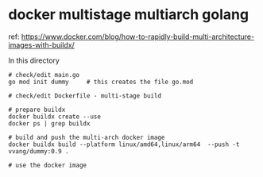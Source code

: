 # docker multistage multiarch golang

ref: https://www.docker.com/blog/how-to-rapidly-build-multi-architecture-images-with-buildx/

In this directory

```
# check/edit main.go
go mod init dummy     # this creates the file go.mod 

# check/edit Dockerfile - multi-stage build

# prepare buildx
docker buildx create --use
docker ps | grep buildx

# build and push the multi-arch docker image
docker buildx build --platform linux/amd64,linux/arm64  --push -t vvang/dummy:0.9 .

# use the docker image
```

